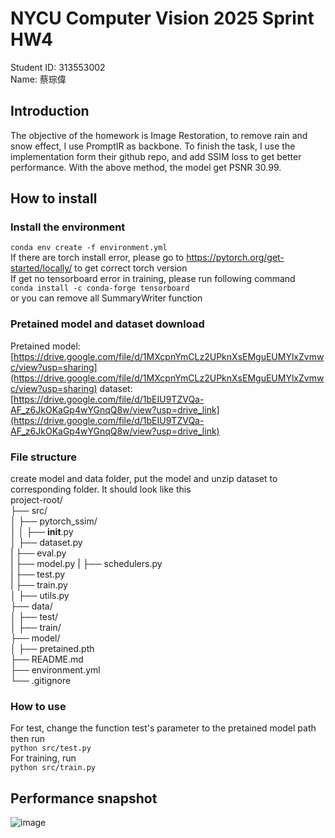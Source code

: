 # NYCU Computer Vision 2025 Sprint HW4
Student ID: 313553002  
Name: 蔡琮偉
## Introduction
 The objective of the homework is Image Restoration, to remove rain and snow effect, I use
 PromptIR as backbone. To finish the task, I use the implementation form their github repo,
 and add SSIM loss to get better performance. With the above method, the model get PSNR
 30.99.
## How to install
### Install the environment
`
conda env create -f environment.yml
`  
If there are torch install error, please go to https://pytorch.org/get-started/locally/ to get correct torch version  
If get no tensorboard error in training, please run following command  
`
conda install -c conda-forge tensorboard
`  
or you can remove all SummaryWriter function  
### Pretained model and dataset download
Pretained model: [https://drive.google.com/file/d/1MXcpnYmCLz2UPknXsEMguEUMYlxZvmwc/view?usp=sharing](https://drive.google.com/file/d/1MXcpnYmCLz2UPknXsEMguEUMYlxZvmwc/view?usp=sharing)
dataset: [https://drive.google.com/file/d/1bEIU9TZVQa-AF_z6JkOKaGp4wYGnqQ8w/view?usp=drive_link](https://drive.google.com/file/d/1bEIU9TZVQa-AF_z6JkOKaGp4wYGnqQ8w/view?usp=drive_link)
### File structure
create model and data folder, put the model and unzip dataset to corresponding folder. It should look like this  
project-root/  
├── src/  
│   ├── pytorch_ssim/  
│   │   ├── __init__.py   
│   ├── dataset.py  
|   ├── eval.py   
|   ├── model.py 
|   ├── schedulers.py  
|   ├── test.py  
|   ├── train.py  
│   ├── utils.py  
├── data/       
│   ├── test/  
│   ├── train/  
├── model/  
│   ├── pretained.pth     
├── README.md          
├── environment.yml    
└── .gitignore          
### How to use
For test, change the function test's parameter to the pretained model path then run  
`
python src/test.py
`  
For training, run  
`
python src/train.py
`  
## Performance snapshot
![image](https://github.com/user-attachments/assets/ef2de37c-4223-4d1f-bcb1-8d93ac5508e8)




